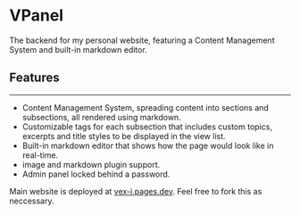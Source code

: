 # VPanel
The backend for my personal website, featuring a Content Management System and built-in markdown editor.

## Features
---
- Content Management System, spreading content into sections and subsections, all rendered using markdown.
- Customizable tags for each subsection that includes custom topics, excerpts and title styles to be displayed in the view list.
- Built-in markdown editor that shows how the page would look like in real-time.
- image and markdown plugin support.
- Admin panel locked behind a password.

Main website is deployed at [vex-i.pages.dev](vex-i.pages.dev). Feel free to fork this as neccessary.